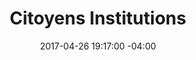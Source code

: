---
title: Citoyens Institutions
date: 2017-04-26 19:17:00 -04:00
menu-niveau-1:
- titre: solution
  url: "&#35vous-etes-proprietaire-de"
- titre: notre aide
  url: "&#35nous-vous-accompagnons-et-vous-aidons-a"
- titre: service
  url: "&#35voici-ce-que-comprennent-nos-services-pour"
- titre: services concertés
  url: "&#35services-concertes"
- titre: VALEUR DE MON FRÊNE
  url: valeur-de-mon-frene.html
---
